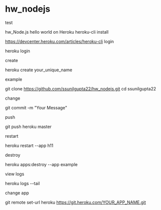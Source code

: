 # hw_nodejs
test

hw_Node.js hello world on Heroku
heroku-cli install

https://devcenter.heroku.com/articles/heroku-cli
login

heroku login 

create

heroku create your_unique_name

example

git clone https://github.com/ssunilgupta22/hw_nodejs.git
cd ssunilgupta22

change

git commit -m "Your Message"

push

git push heroku master

restart

heroku restart --app h11

destroy

heroku apps:destroy --app example  

view logs

heroku logs --tail

change app

git remote set-url heroku https://git.heroku.com/YOUR_APP_NAME.git      
